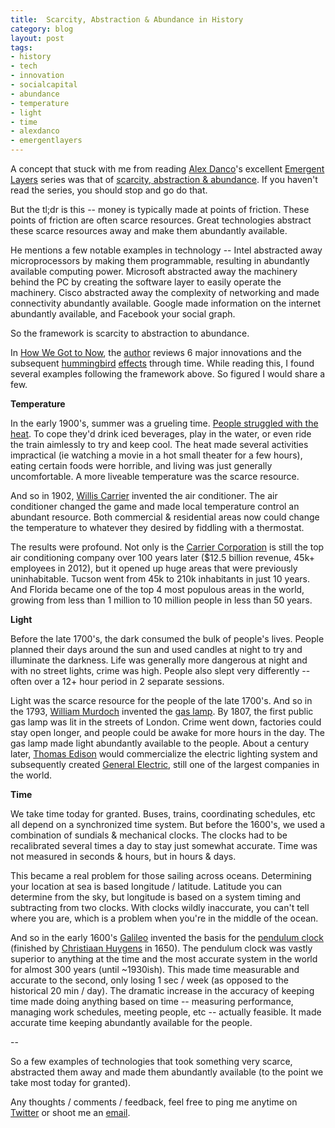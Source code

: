 ```yaml
---
title: 	Scarcity, Abstraction & Abundance in History
category: blog
layout: post
tags: 
- history
- tech
- innovation
- socialcapital
- abundance
- temperature
- light
- time
- alexdanco
- emergentlayers
---
```


A concept that stuck with me from reading [Alex Danco](https://twitter.com/Alex_Danco)'s excellent [Emergent Layers](https://medium.com/@alexdanco/emergent-layers-an-introduction-f91c3cbe0175#.4iz7xgc7y) series was that of [scarcity, abstraction & abundance](https://medium.com/swlh/emergent-layers-chapter-1-scarcity-abstraction-abundance-5705666e4f15#.wxm5osdmh). If you haven't read the series, you should stop and go do that. 

But the tl;dr is this -- money is typically made at points of friction. These points of friction are often scarce resources. Great technologies abstract these scarce resources away and make them abundantly available. 

He mentions a few notable examples in technology -- Intel abstracted away microprocessors by making them programmable, resulting in abundantly available computing power. Microsoft abstracted away the machinery behind the PC by creating the software layer to easily operate the machinery. Cisco abstracted away the complexity of networking and made connectivity abundantly available. Google made information on the internet abundantly available, and Facebook your social graph. 

So the framework is scarcity to abstraction to abundance.

In [How We Got to Now](https://www.amazon.com/How-We-Got-Now-Innovations/dp/1594632960), the [author](https://en.wikipedia.org/wiki/Steven_Johnson_author) reviews 6 major innovations and the subsequent [hummingbird](https://medium.com/how-we-got-to-now/the-hummingbird-effect-c3112b723408#.hok6487pk) [effects](https://www.brainpickings.org/2014/10/20/how-we-got-to-know-steven-johnson-hummingbird-effect-time/) through time. While reading this, I found several examples following the framework above. So figured I would share a few.

__Temperature__

In the early 1900's, summer was a grueling time. [People struggled with the heat](http://www.newyorker.com/culture/culture-desk/before-air-conditioning). To cope they'd drink iced beverages, play in the water, or even ride the train aimlessly to try and keep cool. The heat made several activities impractical (ie watching a movie in a hot small theater for a few hours), eating certain foods were horrible, and living was just generally uncomfortable. A more liveable temperature was the scarce resource.

And so in 1902, [Willis Carrier](https://en.wikipedia.org/wiki/Willis_Carrier) invented the air conditioner. The air conditioner changed the game and  made local temperature control an abundant resource. Both commercial & residential areas now could change the temperature to whatever they desired by fiddling with a thermostat. 

The results were profound. Not only is the [Carrier Corporation](https://en.wikipedia.org/wiki/Carrier_Corporation) is still the top air conditioning company over 100 years later ($12.5 billion revenue, 45k+ employees in 2012), but it opened up huge areas that were previously uninhabitable. Tucson went from 45k to 210k inhabitants in just 10 years. And Florida became one of the top 4 most populous areas in the world, growing from less than 1 million to 10 million people in less than 50 years.

__Light__

Before the late 1700's, the dark consumed the bulk of people's lives. People planned their days around the sun and used candles at night to try and illuminate the darkness. Life was generally more dangerous at night and with no street lights, crime was high. People also slept very differently -- often over a 12+ hour period in 2 separate sessions. 

Light was the scarce resource for the people of the late 1700's. And so in the 1793, [William Murdoch](https://en.wikipedia.org/wiki/William_Murdoch) invented the [gas lamp](https://en.wikipedia.org/wiki/Gas_lighting). By 1807, the first public gas lamp was lit in the streets of London. Crime went down, factories could stay open longer, and people could be awake for more hours in the day. The gas lamp made light abundantly available to the people. About a century later, [Thomas Edison](https://en.wikipedia.org/wiki/Thomas_Edison#Electric_light) would commercialize the electric lighting system and subsequently created [General Electric](https://en.wikipedia.org/wiki/General_Electric), still one of the largest companies in the world. 

__Time__

We take time today for granted. Buses, trains, coordinating schedules, etc all depend on a synchronized time system. But before the 1600's, we used a combination of sundials & mechanical clocks. The clocks had to be recalibrated several times a day to stay just somewhat accurate. Time was not measured in seconds & hours, but in hours & days. 

This became a real problem for those sailing across oceans. Determining your location at sea is based longitude / latitude. Latitude you can determine from the sky, but longitude is based on a system timing and subtracting from two clocks. With clocks wildly inaccurate, you can't tell where you are, which is a problem when you're in the middle of the ocean.

And so in the early 1600's [Galileo](https://en.wikipedia.org/wiki/Galileo_Galilei) invented the basis for the [pendulum clock](https://en.wikipedia.org/wiki/Pendulum_clock) (finished by [Christiaan Huygens](https://en.wikipedia.org/wiki/Christiaan_Huygens) in 1650). The pendulum clock was vastly superior to anything at the time and the most accurate system in the world for almost 300 years (until ~1930ish). This made time measurable and accurate to the second, only losing 1 sec / week (as opposed to the historical 20 min / day). The dramatic increase in the accuracy of keeping time made doing anything based on time -- measuring performance, managing work schedules, meeting people, etc -- actually feasible. It made accurate time keeping abundantly available for the people.

--

So a few examples of technologies that took something very scarce, abstracted them away and made them abundantly available (to the point we take most today for granted). 

Any thoughts / comments / feedback, feel free to ping me anytime on [Twitter](twitter.com/chriseyin) or shoot me an [email](mailto:christopher.e.yin@gmail.com). 
